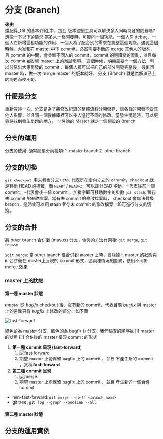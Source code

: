 # 分支 (Branch)

**來由** <br>
  還記得_Git 的基本介紹_中，提到 版本控制工具可以解決多人同時開發的問題嗎? 想像一下以下的情況
  當多人一起開發時，可能同一個功能，一個人在 debug、一個人在新增這個功能的作用、一個人為了配合別的需求在調整這個功能。遇到這個時候，大家都在 master 中下 commit，必然需要不斷的 merge 其他人的版本，且 commit 的中間，會參雜不同人的 commit，commit 的閱讀變的混亂，並且每次 commit 都影響 master 上的測試環境。
  這個時候，明顯需要有一個方法，可以分隔出大家開發的 commit ，每個人都可以把自己的部分開發完整後，最後回 master 時，做一次 merge master 的版本就好， 分支 (Branch) 就是為解決已上的問題而使用的。

## 什麼是分支

重新敘述一次，分支是為了將修改紀錄的整體流程分開儲存，讓各自的開發不受其他人影響，並且同一個數據庫裡可以多人進行不同的修改。當發生問題時，可以更容易找到發生問題的地方。
一開始的 Master 就是一個預設的 Branch

## 分支的運用

分支的使用: 通常簡單分兩種類: 1. master branch 2. other branch

## 分支的切換

`git checkout`: 用來轉換分支
`HEAD`: 代表所在指向分支的 commit，checkout 就是移動 HEAD 的標籤，而 `HEAD^` / `HEAD~2`，可以讓 HEAD 移動，`^` 代表往前一個 commit，`~`代表會後一個 commit ，加數字即可移動數字的步數
`git stash`: 暫存未 commit 的修改檔案。當有未 commit 的修改檔案時， checkout 會無法轉換 branch，這時候可以用 stash 暫存未 commit 的修改檔案，即可進行分支的切換。

## 分支的合併

將 other branch 合併到 (master) 分支，合併的方法有兩種: `git merge`, `git rebase`

`$git merge`: 當 other branch 要合併到 master 上時，會根據 i. master 的狀態與 ii. 合併後在 master上呈現的 commit 形式，這兩種情況的差異，使用不同的 merge 效果

### master 上的狀態

#### 第一種 master 狀態

 _master_ 從 _bugifx_ checkout 後，沒有新的 commit，代表目前 _bugfix_ 與 master 上的差異只有 _bugfix_ 上修改的部分，如下圖

![fast-forward](https://backlog.com/git-tutorial/tw/img/post/stepup/capture_stepup1_4_1.png)

綠色的為 master 分支，藍色的為 bugfix () 分支，我們檢查的順序依 [i] master 的狀態 [ii] 合併後的 master 呈現 commit 的形式

1. **第一種 commit 呈現 (fast-forward)**
   1. ![fast-forward](https://backlog.com/git-tutorial/tw/img/post/stepup/capture_stepup1_4_2.png)
   1. 期望 master 上能保留 bugfix 上的 commit ，並且 不產生新的 commit ，又稱 **fast-forward**
1. **第二種 commit 呈現**
   1. ![merge](https://backlog.com/git-tutorial/tw/img/post/stepup/capture_stepup1_4_4.png)
   1. 期望 master 上能保留 bugfix 上的 commit ，並且 產生新的一個合併 commit

* non-fast-forward: `git merge --no-ff <branch name>`
* git tree: `git log --graph --oneline --all`

#### 第二種 master 狀態

## 分支的運用實例
